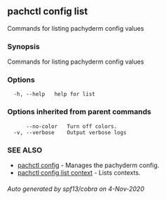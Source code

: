 ## pachctl config list

Commands for listing pachyderm config values

### Synopsis

Commands for listing pachyderm config values

### Options

```
  -h, --help   help for list
```

### Options inherited from parent commands

```
      --no-color   Turn off colors.
  -v, --verbose    Output verbose logs
```

### SEE ALSO

* [pachctl config](pachctl_config.md)	 - Manages the pachyderm config.
* [pachctl config list context](pachctl_config_list_context.md)	 - Lists contexts.

###### Auto generated by spf13/cobra on 4-Nov-2020
